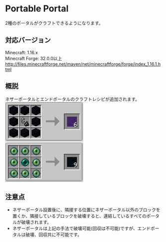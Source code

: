 # Portable Portal
2種のポータルがクラフトできるようになります。

## 対応バージョン
Minecraft: 1.16.x<br>
Minecraft Forge: 32.0.0以上<br>
http://files.minecraftforge.net/maven/net/minecraftforge/forge/index_1.16.1.html

## 概説
ネザーポータルとエンドポータルのクラフトレシピが追加されます。<br>
![recipe_nether_portal](https://github.com/kyazuki/PortablePortal/blob/images/recipe_nether_portal.png)
![recipe_end_portal](https://github.com/kyazuki/PortablePortal/blob/images/recipe_end_portal.png)

## 注意点
- ネザーポータル設置後に、隣接する位置にネザーポータル以外のブロックを置くか、隣接しているブロックを破壊すると、連結しているすべてのポータルが破壊されます。
- ネザーポータルは上記の手法で破壊可能(回収は不可能)ですが、エンドポータルは破壊、回収共に不可能です。